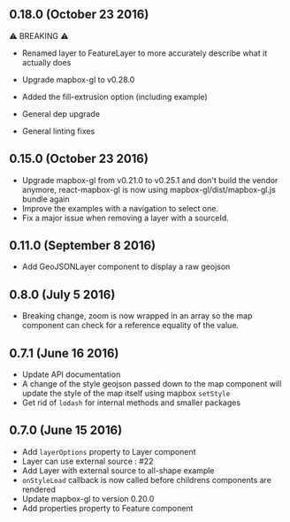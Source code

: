 ## 0.18.0 (October 23 2016)

:warning: BREAKING :warning:
- Renamed layer to FeatureLayer to more accurately describe what it actually does

- Upgrade mapbox-gl to v0.28.0
- Added the fill-extrusion option (including example)
- General dep upgrade
- General linting fixes

## 0.15.0 (October 23 2016)

- Upgrade mapbox-gl from v0.21.0 to v0.25.1 and don't build the vendor anymore, react-mapbox-gl is now using mapbox-gl/dist/mapbox-gl.js bundle again
- Improve the examples with a navigation to select one.
- Fix a major issue when removing a layer with a sourceId.

## 0.11.0 (September 8 2016)

- Add GeoJSONLayer component to display a raw geojson

## 0.8.0 (July 5 2016)

- Breaking change, zoom is now wrapped in an array so the map component can check for a reference equality of the value.

## 0.7.1 (June 16 2016)

- Update API documentation
- A change of the style geojson passed down to the map component will update the style of the map itself using mapbox `setStyle`
- Get rid of `lodash` for internal methods and smaller packages


## 0.7.0 (June 15 2016)

- Add `layerOptions` property to Layer component
- Layer can use external source : #22
- Add Layer with external source to all-shape example
- `onStyleLoad` callback is now called before childrens components are rendered
- Update mapbox-gl to version 0.20.0
- Add properties property to Feature component
